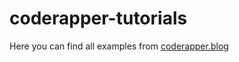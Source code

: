 # coderapper-tutorials
Here you can find all examples from <a href="https://coderapper.blog">coderapper.blog</a>
